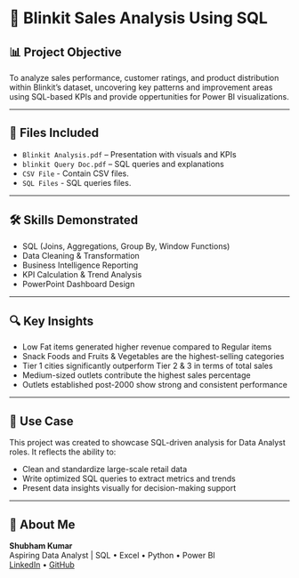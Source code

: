 # 🛒 Blinkit Sales Analysis Using SQL

## 📊 Project Objective

To analyze sales performance, customer ratings, and product distribution within Blinkit’s dataset, uncovering key patterns and improvement areas using SQL-based KPIs and provide oppertunities for Power BI visualizations.

---

## 📁 Files Included

- `Blinkit Analysis.pdf` – Presentation with visuals and KPIs
- `blinkit Query Doc.pdf` – SQL queries and explanations
- `CSV File` - Contain CSV files.
- `SQL Files` - SQL queries files.

---

## 🛠️ Skills Demonstrated

- SQL (Joins, Aggregations, Group By, Window Functions)
- Data Cleaning & Transformation
- Business Intelligence Reporting
- KPI Calculation & Trend Analysis
- PowerPoint Dashboard Design

---

## 🔍 Key Insights

- Low Fat items generated higher revenue compared to Regular items
- Snack Foods and Fruits & Vegetables are the highest-selling categories
- Tier 1 cities significantly outperform Tier 2 & 3 in terms of total sales
- Medium-sized outlets contribute the highest sales percentage
- Outlets established post-2000 show strong and consistent performance

---

## 📄 Use Case

This project was created to showcase SQL-driven analysis for Data Analyst roles. It reflects the ability to:
- Clean and standardize large-scale retail data
- Write optimized SQL queries to extract metrics and trends
- Present data insights visually for decision-making support

---

## 👤 About Me

**Shubham Kumar**  
Aspiring Data Analyst | SQL • Excel • Python • Power BI  
[LinkedIn](https://www.linkedin.com/in/shubham-kumar-375410257) • [GitHub](https://github.com/shubhamkumar200328)

